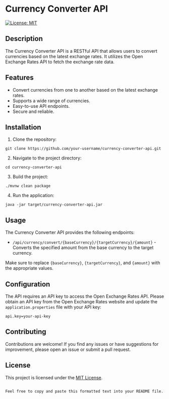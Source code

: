 # Currency Converter API

[![License: MIT](https://img.shields.io/badge/License-MIT-yellow.svg)](https://opensource.org/licenses/MIT)

## Description

The Currency Converter API is a RESTful API that allows users to convert currencies based on the latest exchange rates. It utilizes the Open Exchange Rates API to fetch the exchange rate data.

## Features

- Convert currencies from one to another based on the latest exchange rates.
- Supports a wide range of currencies.
- Easy-to-use API endpoints.
- Secure and reliable.

## Installation

1. Clone the repository:

```
git clone https://github.com/your-username/currency-converter-api.git
```

2. Navigate to the project directory:

```
cd currency-converter-api
```

3. Build the project:

```
./mvnw clean package
```

4. Run the application:

```
java -jar target/currency-converter-api.jar
```

## Usage

The Currency Converter API provides the following endpoints:

- `/api/currency/convert/{baseCurrency}/{targetCurrency}/{amount}` - Converts the specified amount from the base currency to the target currency.

Make sure to replace `{baseCurrency}`, `{targetCurrency}`, and `{amount}` with the appropriate values.

## Configuration

The API requires an API key to access the Open Exchange Rates API. Please obtain an API key from the Open Exchange Rates website and update the `application.properties` file with your API key:

```
api.key=your-api-key
```

## Contributing

Contributions are welcome! If you find any issues or have suggestions for improvement, please open an issue or submit a pull request.

## License

This project is licensed under the [MIT License](https://opensource.org/licenses/MIT).
```

Feel free to copy and paste this formatted text into your README file.